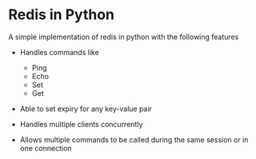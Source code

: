 # Redis in Python

A simple implementation of redis in python with the following features

- Handles commands like

  - Ping
  - Echo
  - Set
  - Get

- Able to set expiry for any key-value pair

- Handles multiple clients concurrently

- Allows multiple commands to be called during the same session or in one connection
